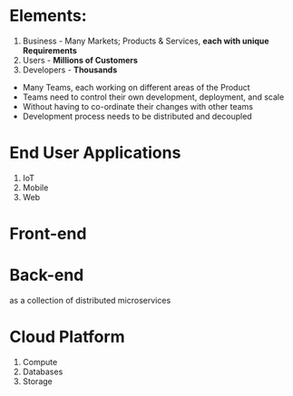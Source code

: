 # Elements:
1. Business - Many Markets; Products & Services, **each with unique Requirements**
2. Users - **Millions of Customers**
3. Developers - **Thousands**

* Many Teams, each working on different areas of the Product
* Teams need to control their own development, deployment, and scale
* Without having to co-ordinate their changes with other teams
* Development process needs to be distributed and decoupled

# End User Applications
1. IoT
2. Mobile
3. Web

# Front-end

# Back-end
as a collection of distributed microservices

# Cloud Platform
1. Compute 
2. Databases
3. Storage
